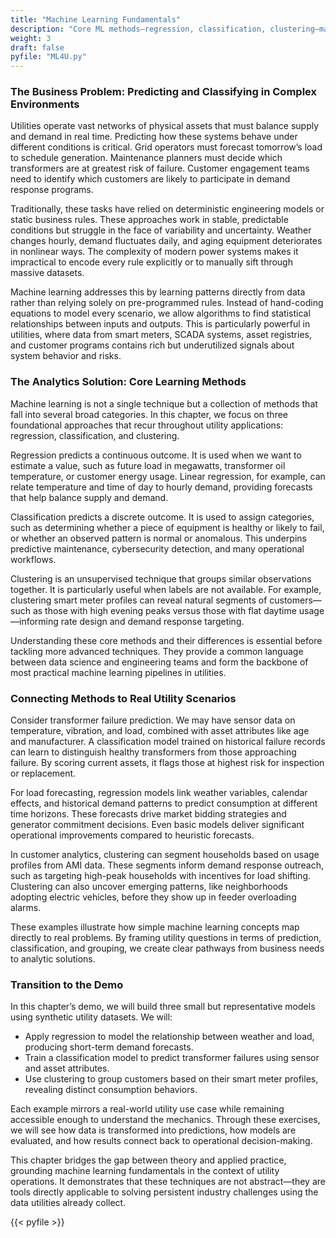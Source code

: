 ```yaml
---
title: "Machine Learning Fundamentals"
description: "Core ML methods—regression, classification, clustering—mapped to utility use cases."
weight: 3
draft: false
pyfile: "ML4U.py"
---
```


### The Business Problem: Predicting and Classifying in Complex Environments

Utilities operate vast networks of physical assets that must balance supply and demand in real time. Predicting how these systems behave under different conditions is critical. Grid operators must forecast tomorrow’s load to schedule generation. Maintenance planners must decide which transformers are at greatest risk of failure. Customer engagement teams need to identify which customers are likely to participate in demand response programs.

Traditionally, these tasks have relied on deterministic engineering models or static business rules. These approaches work in stable, predictable conditions but struggle in the face of variability and uncertainty. Weather changes hourly, demand fluctuates daily, and aging equipment deteriorates in nonlinear ways. The complexity of modern power systems makes it impractical to encode every rule explicitly or to manually sift through massive datasets.

Machine learning addresses this by learning patterns directly from data rather than relying solely on pre-programmed rules. Instead of hand-coding equations to model every scenario, we allow algorithms to find statistical relationships between inputs and outputs. This is particularly powerful in utilities, where data from smart meters, SCADA systems, asset registries, and customer programs contains rich but underutilized signals about system behavior and risks.

### The Analytics Solution: Core Learning Methods

Machine learning is not a single technique but a collection of methods that fall into several broad categories. In this chapter, we focus on three foundational approaches that recur throughout utility applications: regression, classification, and clustering.

Regression predicts a continuous outcome. It is used when we want to estimate a value, such as future load in megawatts, transformer oil temperature, or customer energy usage. Linear regression, for example, can relate temperature and time of day to hourly demand, providing forecasts that help balance supply and demand.

Classification predicts a discrete outcome. It is used to assign categories, such as determining whether a piece of equipment is healthy or likely to fail, or whether an observed pattern is normal or anomalous. This underpins predictive maintenance, cybersecurity detection, and many operational workflows.

Clustering is an unsupervised technique that groups similar observations together. It is particularly useful when labels are not available. For example, clustering smart meter profiles can reveal natural segments of customers—such as those with high evening peaks versus those with flat daytime usage—informing rate design and demand response targeting.

Understanding these core methods and their differences is essential before tackling more advanced techniques. They provide a common language between data science and engineering teams and form the backbone of most practical machine learning pipelines in utilities.

### Connecting Methods to Real Utility Scenarios

Consider transformer failure prediction. We may have sensor data on temperature, vibration, and load, combined with asset attributes like age and manufacturer. A classification model trained on historical failure records can learn to distinguish healthy transformers from those approaching failure. By scoring current assets, it flags those at highest risk for inspection or replacement.

For load forecasting, regression models link weather variables, calendar effects, and historical demand patterns to predict consumption at different time horizons. These forecasts drive market bidding strategies and generator commitment decisions. Even basic models deliver significant operational improvements compared to heuristic forecasts.

In customer analytics, clustering can segment households based on usage profiles from AMI data. These segments inform demand response outreach, such as targeting high-peak households with incentives for load shifting. Clustering can also uncover emerging patterns, like neighborhoods adopting electric vehicles, before they show up in feeder overloading alarms.

These examples illustrate how simple machine learning concepts map directly to real problems. By framing utility questions in terms of prediction, classification, and grouping, we create clear pathways from business needs to analytic solutions.

### Transition to the Demo

In this chapter’s demo, we will build three small but representative models using synthetic utility datasets. We will:

* Apply regression to model the relationship between weather and load, producing short-term demand forecasts.
* Train a classification model to predict transformer failures using sensor and asset attributes.
* Use clustering to group customers based on their smart meter profiles, revealing distinct consumption behaviors.

Each example mirrors a real-world utility use case while remaining accessible enough to understand the mechanics. Through these exercises, we will see how data is transformed into predictions, how models are evaluated, and how results connect back to operational decision-making.

This chapter bridges the gap between theory and applied practice, grounding machine learning fundamentals in the context of utility operations. It demonstrates that these techniques are not abstract—they are tools directly applicable to solving persistent industry challenges using the data utilities already collect.

{{< pyfile >}}